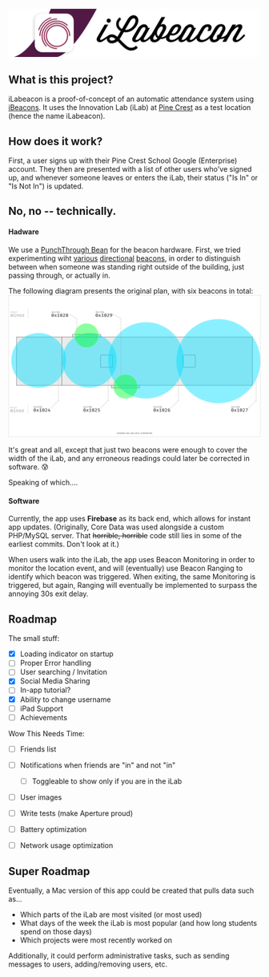 



<p align="center">
    <img src="Resources/README Header.png" alt="iLabeacon" width="650"/>
</p>


## What is this project?
iLabeacon is a proof-of-concept of an automatic attendance system using [iBeacons](https://developer.apple.com/ibeacon/). It uses the Innovation Lab (iLab) at [Pine Crest](http://pinecrest.edu) as a test location (hence the name iLabeacon).

## How does it work?

First, a user signs up with their Pine Crest School Google (Enterprise) account. They then are presented with a list of other users who've signed up, and whenever someone leaves or enters the iLab, their status ("Is In" or "Is Not In") is updated.

## No, no -- technically.

#### Hadware
We use a [PunchThrough Bean](https://punchthrough.com/bean) for the beacon hardware. First, we tried experimenting wiht [various](http://store.radiusnetworks.com/collections/all/products/radbeacon-x4) [directional](http://estimote.com/#) [beacons](http://gimbal.com/platform/gimbal-beacons/), in order to distinguish between when someone was standing right outside of the building, just passing through, or actually in.

The following diagram presents the original plan, with six beacons in total: 
<img src="Resources/BeaconDiagram.png" alt="Beacon Diagram" />

It's great and all, except that just two beacons were enough to cover the width of the iLab, and any erroneous readings could later be corrected in software. :cold_sweat:

Speaking of which....

#### Software

Currently, the app uses **Firebase** as its back end, which allows for instant app updates. (Originally, Core Data was used alongside a custom PHP/MySQL server. That ~~horrible, horrible~~ code still lies in some of the earliest commits. Don't look at it.)

When users walk into the iLab, the app uses Beacon Monitoring in order to monitor the location event, and will (eventually) use Beacon Ranging to identify which beacon was triggered. When exiting, the same Monitoring is triggered, but again, Ranging will eventually be implemented to surpass the annoying 30s exit delay.


## Roadmap

The small stuff:

- [x] Loading indicator on startup
- [ ] Proper Error handling
- [ ] User searching / Invitation
- [x] Social Media Sharing
- [ ] In-app tutorial?
- [x] Ability to change username
- [ ] iPad Support
- [ ] Achievements

Wow This Needs Time:

- [ ] Friends list
- [ ] Notifications when friends are "in" and not "in"
	- [ ] Toggleable to show only if you are in the iLab
- [ ] User images
- [ ] Write tests (make Aperture proud)
- [ ] Battery optimization
- [ ] Network usage optimization


## Super Roadmap

Eventually, a Mac version of this app could be created that pulls data such as...
- Which parts of the iLab are most visited (or most used)
- What days of the week the iLab is most popular (and how long students spend on those days)
- Which projects were most recently worked on  

Additionally, it could perform administrative tasks, such as sending messages to users, adding/removing users, etc.

